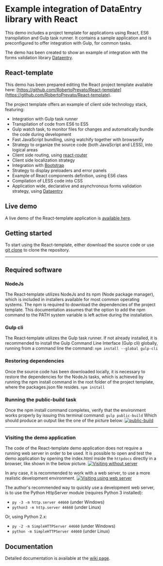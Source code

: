 # Example integration of DataEntry library with React
This demo includes a project template for applications using React, ES6 transpilation and Gulp task runner.
It contains a sample application and is preconfigured to offer integration with Gulp, for common tasks.

The demo has been created to show an example of integration with the forms validation library [Dataentry](https://github.com/RobertoPrevato/DataEntry).

## React-template
This demo has been prepared editing the React project template available here: [https://github.com/RobertoPrevato/React-template](https://github.com/RobertoPrevato/React-template).

The project template offers an example of client side technology stack, featuring:
* Integration with Gulp task runner
* Transpilation of code from ES6 to ES5
* Gulp watch task, to monitor files for changes and automatically bundle the code during development
* Fast JavaScript bundling, using watchify together with browserify
* Strategy to organize the source code (both JavaScript and LESS), into logical areas
* Client side routing, using [react-router](https://github.com/reactjs/react-router)
* Client side localization strategy
* Integration with [Bootstrap](http://getbootstrap.com/)
* Strategy to display preloaders and error panels
* Example of React components definition, using ES6 class
* Compilation of LESS code into CSS
* Application wide, declarative and asynchronous forms validation strategy, using [Dataentry](https://github.com/RobertoPrevato/DataEntry)

## Live demo
A live demo of the React-template application is [available here](http://robertoprevato.github.io/demos/react-template/index.html).

## Getting started
To start using the React-template, either download the source code or use [git clone](https://git-scm.com/docs/git-clone) to clone the repository.

***

## Required software

### NodeJs
The React‑template utilizes NodeJs and its npm (Node package manager), which is included in installers available for most common operating systems. The npm is required to download the dependencies of the project template. This documentation assumes that the option to add the npm command to the PATH system variable is left active during the installation.

### Gulp cli
The React‑template utilizes the Gulp task runner. If not already installed, it is recommended to install the Gulp Command Line Interface (Gulp cli) globally, running from a command line the command:
`npm install --global gulp-cli`

### Restoring dependencies
Once the source code has been downloaded locally, it is necessary to restore the dependencies for the NodeJs tasks, which is achieved by running the npm install command in the root folder of the project template, where the packages.json file resides.
`npm install`

### Running the public-build task
Once the npm install command completes, verify that the environment works properly by issuing this terminal command:
`gulp public-build`
Which should produce an output like the one of the picture below:
[![public-build](http://robertoprevato.github.io/demos/react-template/images/gulp-build.png)](http://robertoprevato.github.io/demos/react-template/images/gulp-build.png)

***

### Visiting the demo application
The code of the React-template demo application does not require a running web server in order to be used.
It is possible to open and test the demo application by opening the index.html inside the `httpdocs` directly in a browser, like shown in the below picture.
[![Visiting without server](http://robertoprevato.github.io/demos/react-template/images/test-without-server.png)](http://robertoprevato.github.io/demos/react-template/images/test-without-server.png)

In any case, it is recommended to work with a web server, to use a more realistic development environment.
[![Visiting using web server](http://robertoprevato.github.io/demos/react-template/images/test-with-server.png)](http://robertoprevato.github.io/demos/react-template/images/test-with-server.png)

The author's recommended way to quickly use a development web server, is to use the Python HttpServer module (requires Python 3 installed):
* `py -3 -m http.server 44660` (under Windows)
* `python3 -m http.server 44660` (under Linux)
 
Or, using Python 2.x:
* `py -2 -m SimpleHTTPServer 44660` (under Windows)
* `python -m SimpleHTTPServer 44660` (under Linux)

## Documentation
Detailed documentation is available at the [wiki page](https://github.com/RobertoPrevato/React-template/wiki).
